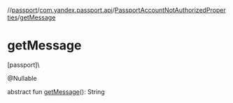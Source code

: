 //[passport](../../../index.md)/[com.yandex.passport.api](../index.md)/[PassportAccountNotAuthorizedProperties](index.md)/[getMessage](get-message.md)

# getMessage

[passport]\

@Nullable

abstract fun [getMessage](get-message.md)(): String
